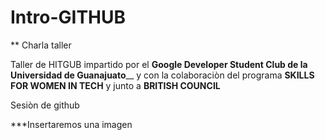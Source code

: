 # Intro-GITHUB

** Charla taller

Taller de HITGUB impartido por el **Google Developer Student Club de la Universidad de Guanajuato**__ y con la colaboraciòn del programa **SKILLS FOR WOMEN IN TECH** y junto a **BRITISH COUNCIL**

 Sesiòn de github

***Insertaremos una imagen
